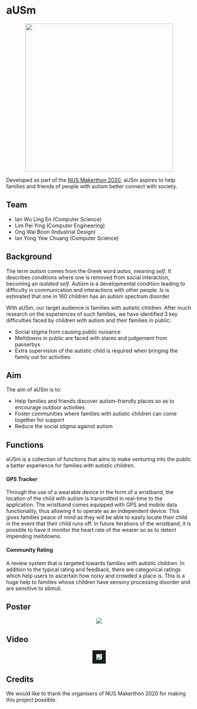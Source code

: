 # aUSm
<p align="center">
  <img src="https://raw.githubusercontent.com/iwle/aUSm/master/assets/aUSm%20logo.png" width="400" align="middle">
</p>

Developed as part of the [NUS Makerthon 2020](https://blog.nus.edu.sg/makerthon2020/), aUSm aspires to help families and friends of people with autism better connect with society.

## Team

- Ian Wu Ling En (Computer Science)
- Lim Pei Ying (Computer Engineering)
- Ong Wai Boon (Industrial Design)
- Ian Yong Yew Chuang (Computer Science)

## Background

The term *autism* comes from the Greek word *autos*, meaning *self*. It describes conditions where one is removed from social interaction, becoming an *isolated self*. Autism is a developmental condition leading to difficulty in communication and interactions with other people. Is is estimated that one in 160 children has an autism spectrum disorder

With aUSm, our target audience is families with autistic children. After much research on the experiences of such families, we have identified 3 key difficulties faced by children with autism and their families in public:

- Social stigma from causing public nuisance
- Meltdowns in public are faced with stares and judgement from passerbys
- Extra supervision of the autistic child is required when bringing the family out for activities

## Aim

The aim of aUSm is to:

- Help families and friends discover autism-friendly places so as to encourage outdoor activities
- Foster communities where families with autistic children can come together for support
- Reduce the social stigma against autism

## Functions

aUSm is a collection of functions that aims to make venturing into the public a better experience for families with autistic children.

#### GPS Tracker

Through the use of a wearable device in the form of a wristband, the location of the child with autism is transmitted in real-time to the application. The wristband comes equipped with GPS and mobile data functionality, thus allowing it to operate as an independent device. This gives families peace of mind as they will be able to easily locate their child in the event that their child runs off. In future iterations of the wristband, it is possible to have it monitor the heart rate of the wearer so as to detect impending meltdowns.

#### Community Rating

A review system that is targeted towards families with autistic children. In addition to the typical rating and feedback, there are categorical ratings which help users to ascertain how noisy and crowded a place is. This is a huge help to families whose children have sensory processing disorder and are sensitive to stimuli.

## Poster

<p align="center">
  <img src="https://raw.githubusercontent.com/iwle/aUSm/master/assets/Poster.jpg" align="middle">
</p>

## Video

<p align="center">
  <a href="https://youtu.be/xv7ngirMQxg" target="_blank">
    <img src="http://img.youtube.com/vi/xv7ngirMQxg/0.jpg" border="10" />
  </a>
</p>

## Credits

We would like to thank the organisers of NUS Makerthon 2020 for making this project possible.
